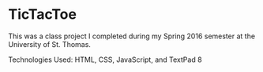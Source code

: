# TicTacToe

This was a class project I completed during my Spring 2016 semester at the University of St. Thomas.

Technologies Used: HTML, CSS, JavaScript, and TextPad 8
